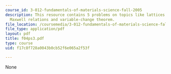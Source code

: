 ```yaml
---
course_id: 3-012-fundamentals-of-materials-science-fall-2005
description: This resource contains 5 problems on topics like lattices and symmetry,
  Maxwell relations and variable-change theorem.
file_location: /coursemedia/3-012-fundamentals-of-materials-science-fall-2005/f17c8f728a0043b0cb52f6e065a2f53f_f04ps3.pdf
file_type: application/pdf
layout: pdf
title: f04ps3.pdf
type: course
uid: f17c8f728a0043b0cb52f6e065a2f53f

---
```

None